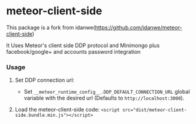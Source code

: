 # meteor-client-side
This package is a fork from idanwe(https://github.com/idanwe/meteor-client-side)

It Uses Meteor's client side DDP protocol and Minimongo plus facebook/google+ and accounts password integration




### Usage

1. Set DDP connection url:

    * Set `__meteor_runtime_config__.DDP_DEFAULT_CONNECTION_URL` global variable with the desired url (Defaults to `http://localhost:3000`).

2. Load the meteor-client-side code:
    `<script src="dist/meteor-client-side.bundle.min.js"></script>`
